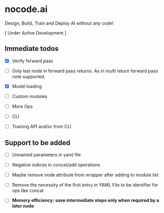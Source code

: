 # nocode.ai

Design, Build, Train and Deploy AI without any code!

[ Under Active Development ]

## Immediate todos

- [x] Verify forward pass

- [ ] Only last node in forward pass returns. As in multi return forward pass
      note supported.

- [x] Model loading

- [ ] Custom modules

- [ ] More Ops

- [ ] CLI

- [ ] Training API and/or from CLI

## Support to be added

- [ ] Unnamed parameters in yaml file

- [ ] Negative indices in concat/add operations

- [ ] Maybe remove node attribute from wrapper after adding to module list

- [ ] Remove the necessity of the first entry in YAML File to be identifier for ops like concat

- [ ] **Memory efficiency: save intermediate steps only when required by a later node**
